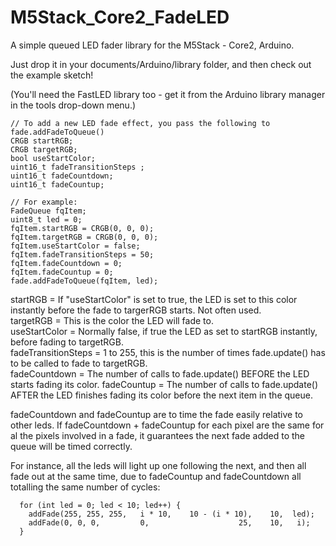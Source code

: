# M5Stack_Core2_FadeLED
A simple queued LED fader library for the M5Stack - Core2, Arduino.

Just drop it in your documents/Arduino/library folder, and then check out the example sketch!

(You'll need the FastLED library too - get it from the Arduino library manager in the tools drop-down menu.)

    // To add a new LED fade effect, you pass the following to fade.addFadeToQueue()
    CRGB startRGB;
    CRGB targetRGB;
    bool useStartColor;
    uint16_t fadeTransitionSteps ;
    uint16_t fadeCountdown;
    uint16_t fadeCountup;

    // For example:
    FadeQueue fqItem;
    uint8_t led = 0;
    fqItem.startRGB = CRGB(0, 0, 0);
    fqItem.targetRGB = CRGB(0, 0, 0);
    fqItem.useStartColor = false;
    fqItem.fadeTransitionSteps = 50;
    fqItem.fadeCountdown = 0;
    fqItem.fadeCountup = 0;
    fade.addFadeToQueue(fqItem, led);
  
  
startRGB = If "useStartColor" is set to true, the LED is set to this color instantly before the fade to targerRGB starts. Not often used.           
targetRGB = This is the color the LED will fade to.             
useStartColor = Normally false, if true the LED as set to startRGB instantly, before fading to targetRGB.            
fadeTransitionSteps = 1 to 255, this is the number of times fade.update() has to be called to fade to targetRGB.             
fadeCountdown = The number of calls to fade.update() BEFORE the LED starts fading its color.
fadeCountup = The number of calls to fade.update() AFTER the LED finishes fading its color before the next item in the queue.

fadeCountdown and fadeCountup are to time the fade easily relative to other leds.
If fadeCountdown + fadeCountup for each pixel are the same for al the pixels involved in a fade, it guarantees the next fade added to the queue will be timed correctly.

For instance, all the leds will light up one following the next, and then all fade out at the same time, due to fadeCountup and fadeCountdown all totalling the same number of cycles:

      for (int led = 0; led < 10; led++) {
        addFade(255, 255, 255,   i * 10,    10 - (i * 10),    10,  led);
        addFade(0, 0, 0,         0,                    25,    10,   i);
      }





